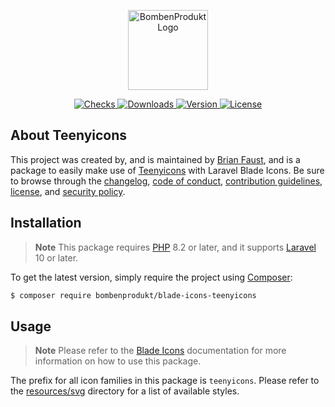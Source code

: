 <p align="center">
    <a href="https://bombenprodukt.com" target="_blank">
        <img src="https://raw.githubusercontent.com/faustbrian/assets/main/logo-text.svg" width="128" alt="BombenProdukt Logo" />
    </a>
</p>

<p align="center">
    <a href="https://github.com/faustbrian/blade-icons-teenyicons/actions">
        <img src="https://badge.sh/github/check-runs/BombenProdukt/blade-icons-teenyicons" alt="Checks" />
    </a>
    <a href="https://packagist.org/packages/bombenprodukt/blade-icons-teenyicons">
        <img src="https://badge.sh/packagist/downloads/BombenProdukt/blade-icons-teenyicons" alt="Downloads" />
    </a>
    <a href="https://packagist.org/packages/bombenprodukt/blade-icons-teenyicons">
        <img src="https://badge.sh/packagist/version/BombenProdukt/blade-icons-teenyicons" alt="Version" />
    </a>
    <a href="https://packagist.org/packages/bombenprodukt/blade-icons-teenyicons">
        <img src="https://badge.sh/packagist/license/BombenProdukt/blade-icons-teenyicons" alt="License" />
    </a>
</p>

## About Teenyicons

This project was created by, and is maintained by [Brian Faust](https://github.com/faustbrian), and is a package to easily make use of [Teenyicons](https://github.com/teenyicons/teenyicons) with Laravel Blade Icons. Be sure to browse through the [changelog](CHANGELOG.md), [code of conduct](.github/CODE_OF_CONDUCT.md), [contribution guidelines](.github/CONTRIBUTING.md), [license](LICENSE), and [security policy](.github/SECURITY.md).

## Installation

> **Note**
> This package requires [PHP](https://www.php.net/) 8.2 or later, and it supports [Laravel](https://laravel.com/) 10 or later.

To get the latest version, simply require the project using [Composer](https://getcomposer.org/):

```bash
$ composer require bombenprodukt/blade-icons-teenyicons
```

## Usage

> **Note**
> Please refer to the [Blade Icons](https://github.com/faustbrian/blade-icons) documentation for more information on how to use this package.

The prefix for all icon families in this package is `teenyicons`. Please refer to the [resources/svg](/resources/svg) directory for a list of available styles.
